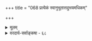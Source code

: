 +++
title = "068 प्रत्येकं स्वानुभूतात्तदुभयमधिकम्"

+++
<details><summary>मूलम्</summary>

प्रत्येकं स्वानुभूतात्तदुभयमधिकं संस्कृतिद्वन्द्वयोगात् स्मृत्यारूढं विजानन्त्यनुमितिवचसोर्वेद्यमप्येवमस्तु ।  
पारोक्ष्यं तत्स्मृतित्वादनधिकमिति न प्रागनिर्धारितांशज्ञानस्य स्पष्टदृष्टेः परिहितहरितस्त्वेतदस्पष्टमाहुः ॥ ६८ ॥
</details>

<details><summary>वरदार्य-सर्वाङ्कषा - ६८</summary>

1 

प्रत्यक्षं परोक्षं चेति ज्ञानं द्विविधमेव । प्रत्यक्षं त्विन्द्रियजन्यमपरोक्षरूपम् । तदितरत्सर्वं परोक्षं नानाविधसंस्कारजन्यं स्मृतिसमुच्चयरूपमेव, नानुभवरूपमिति वदतां सौगतानां मतमनूद्य निराकरोतिप्रत्येकमित्यादि । प्रत्येकं **स्वानुभूतात्** = पूर्वं स्वेन प्रत्येकमनुभूतवस्तुनः **अधिकम्** = अतिरिक्तं संस्कृति- **द्वन्द्वयोगात्** = संस्कारद्वयवशात् **तदुभयम्** = उभयमित्युपलक्षणम्, पूर्वानुभूतानेकपदार्थान् युगपत् स्मृत्यारूढं **विजानन्ति** = पर्वतं धूमं च प्रथमं प्रत्यक्षतः पश्यति । धूमदर्शनोद्भूतसंस्कारवशात् वह्निं व्याप्ति च स्मरति । एवं प्रत्यक्षजन्यानां स्मृतिजन्यानां च संस्काराणामनेकानां युगपदुद्बोधात् आहत्य पर्वते वह्न्यादिकं विजानन्ति जनाः । एतादृशस्मृतिसमुच्चयरूपैवानुमितिः, शाब्दश्च । अतः **अनुमितिवचसोरपि** = अनुमितेः, शाब्दबोधस्य च **वेद्यम्** = विषयः **एवमस्तु** = एवमेव भवतु । अतो नानासंस्कारजन्यस्मृतिसमुच्चयरूपे एव ते । **तत्** = तस्मात् **पारोक्ष्यम्** = परोक्षत्वंम् स्मृतित्वात् **अनधिकम्** = स्मृतित्वापेक्षया नातिरिक्तम्, सेनावनादिवत् । न हि प्रत्येकवृक्षापेक्षया वनमतिरिक्तः पदार्थः । प्रत्येकं वृक्षान् पश्यति । समनन्तरं सर्वमाहत्य स्मृत्वा वनमिति वदति । न चेदं स्मरणम्, 'वनं पश्यामि' इत्येवानुव्यवसायदर्शनात् । एवञ्च अनुमितिः शाब्दबोधश्च विकल्परूपावेवेति, तयोरनुभवत्वं नास्ति, तदेव परोक्षमित्युच्यते ॥

I 

614 

इति **न** = इत्येतदपि न युक्तम् । कुतः ? **प्रागनिर्धारितांशज्ञानस्य** = पूर्वमननुभूतस्य नूतनस्य विषयस्य शब्दानुमानयोर्भानस्य स्पष्टमनन्तरमनुभवात् । स्मृतिस्तु नियमेन पूर्वानुभूतानधिकविषया । धूमात् जायमानं पर्वते वह्निज्ञानं तु, न पूर्वानुभूतविषयकम्, एवम् ' नद्यास्तीरे फलानि सन्ति' इति वाक्येन जायमानं ज्ञानं न हि पूर्वानुभूतवस्तुविषयकम्, तावद्वस्तुविषयकज्ञानस्याधिकविशिष्टविषयकत्वात् । अत उभयमिदमनुभवरूपमेव, न स्मृतिरूपम् ॥ 

**परिहितहरितस्तु** = जैनास्तु **एतत्** = परोक्षं ज्ञानम् **अस्पष्टम्** = अस्पष्टरूपम्, प्रत्यक्षं तु स्पष्टमिति विभागम् आहुः । प्रत्यक्षत्वपरोक्षत्वविभागस्य शब्दान्तरमिदम्, न नूतनं किञ्चिदुक्तमेतेनेति भावः । बौद्धास्त्वाहुः - प्रत्यक्षं परोक्षं चेति विषयद्वैविध्यात् ज्ञानमपि द्विविधमेव । प्रत्यक्षेऽपि निर्विकल्पकं स्वलक्षणज्ञानपदवाच्यमेव प्रमाणम् । इतरत् सर्वं सविकल्पकं न प्रमाणम् । किमुत परोक्षज्ञानप्रामाण्ये वक्तव्यमिति वदन्ति । वैदिकास्तु – करणाधीनं प्रत्यक्षत्वं परोक्षत्वं च न विषयाधीनम् । अन्यथा शाब्दानुमित्योः स्मृत्यविशेषप्रसङ्गः । न चेष्टापत्तिः, शाब्दानुमितिभ्यां प्रवृत्तस्य विषयलाभेन सफलप्रवृत्तिजनकत्वात् । स्मृतेरतथात्वात् । पूर्वदृष्टं स्मरन् हि वदति 'पूर्वं तु तत्र दृष्टम्, इदानीमस्ति नवेति न जानामि' इति । नैवं शाब्दानुमितिस्थले कश्चिद्वदति । कदाचिद्विसंवादस्तु प्रत्यक्षेऽपि समानः । इष्टापत्तौ तु सर्वव्यवहारोच्छेदप्रसङ्गः । श्रुतिर्हि भगवती शब्दरूपा प्रत्यक्षादपि प्रमाणतमा वैदिकानाम् । अतः शाब्दस्याननुभवरूपत्वं सर्वथा दुर्वचम् । अतः प्रत्यक्षम्, अनुमितिः, शाब्दश्चेति त्रयमप्यनुभवरूपमेव । अनुभवो द्विविधः - प्रत्यक्षः परोक्षश्चेति । परोक्षश्च अनुमितिः शाब्दश्चेति द्विविधः । इन्द्रियं प्रत्यक्षकरणम् । व्याप्तिज्ञानं शक्तिग्रहश्च परोक्षकरणे । एवं परोक्षापरोक्षज्ञानकरणयोः व्यवस्थितत्त्वादेव शाब्दापरोक्षवादोऽ वैज्ञानिक आग्रहमूलकश्चेति तत्प्रकरणे (जीव. 46) विस्तरेण परीक्षितम् ॥ 

जैनोक्तः स्पष्टत्वास्पष्टत्वविभागोऽपि न क्षोदक्षमः । किं नाम स्पष्टत्वम्? किं वाऽस्पष्टत्वमिति विविच्य वक्तव्यम् । किं वा प्रमात्वशङ्कास्पदत्वमस्पष्टत्वम्, तदभावः स्पष्टत्वम्? उत वस्तुविषयकत्वं स्पष्टत्वम्? वस्त्वविषयकत्वमस्पष्टत्वम्, अथवा विषयजन्यत्वं स्पष्टत्वम्? विषयाजन्यत्वमस्पष्टत्वम्, यद्वा संवादसौलभ्यं स्पष्टत्वम् संवाददौर्लभ्यमस्पष्टत्वम् ? अन्यद्वा यत्किञ्चित् । नाद्यः, प्रत्यक्षेऽपि तस्य समानत्वात् । न द्वितीयः, इदं हि भ्रमप्रमापर्यायरूपम् । ततश्च आद्य पक्ष इव प्रत्यक्षाविशेष एव । भ्रमो ह्यपरोक्षः, रज्जौ सर्पभ्रमदर्शनात् । न तृतीयः, विषयजन्यस्यापि प्रत्यक्षस्यान्यथासिद्धिदर्शनात् । न हि भ्रमो विषयाजन्यः, सविषयतयैवानुभवात् । नापि चतुर्थः, अतीन्द्रियवस्तुसाधनस्यैवासंभवापत्तेः । अन्तत आगमजन्यज्ञानस्य न हि संवादापेक्षा मतद्वयेऽपि । अतः प्रत्यक्षं सर्वं स्पष्टमिति वा परोक्षं सर्वं अस्पष्टमिति वा न शपथयितुं शक्यम् । अत एव प्रकारान्तराभावात् पञ्चमोऽपि निरस्तः । समनन्तरश्लोके चेदं पुनः स्पष्टीक्रियते ॥ ६८ ॥
</details>

